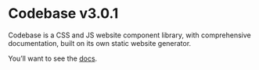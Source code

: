 # Codebase v3.0.1

Codebase is a CSS and JS website component library, with comprehensive documentation, built on its own static website generator.

You’ll want to see the [docs](http://simonpadbury.github.io/Codebase-3/index.html).
